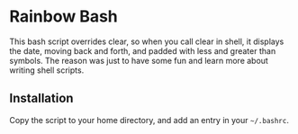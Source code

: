 # Rainbow Bash
This bash script overrides clear, so when you call clear in shell, it displays the date, moving back and forth, and padded with less and greater than symbols. The reason was just to have some fun and learn more about writing shell scripts.  
  
## Installation
Copy the script to your home directory, and add an entry in your `~/.bashrc`.
